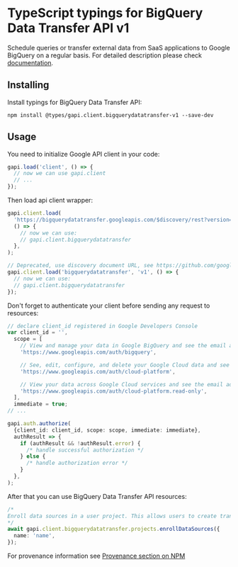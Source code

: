 # TypeScript typings for BigQuery Data Transfer API v1

Schedule queries or transfer external data from SaaS applications to Google BigQuery on a regular basis.
For detailed description please check [documentation](https://cloud.google.com/bigquery-transfer/).

## Installing

Install typings for BigQuery Data Transfer API:

```
npm install @types/gapi.client.bigquerydatatransfer-v1 --save-dev
```

## Usage

You need to initialize Google API client in your code:

```typescript
gapi.load('client', () => {
  // now we can use gapi.client
  // ...
});
```

Then load api client wrapper:

```typescript
gapi.client.load(
  'https://bigquerydatatransfer.googleapis.com/$discovery/rest?version=v1',
  () => {
    // now we can use:
    // gapi.client.bigquerydatatransfer
  },
);
```

```typescript
// Deprecated, use discovery document URL, see https://github.com/google/google-api-javascript-client/blob/master/docs/reference.md#----gapiclientloadname----version----callback--
gapi.client.load('bigquerydatatransfer', 'v1', () => {
  // now we can use:
  // gapi.client.bigquerydatatransfer
});
```

Don't forget to authenticate your client before sending any request to resources:

```typescript
// declare client_id registered in Google Developers Console
var client_id = '',
  scope = [
    // View and manage your data in Google BigQuery and see the email address for your Google Account
    'https://www.googleapis.com/auth/bigquery',

    // See, edit, configure, and delete your Google Cloud data and see the email address for your Google Account.
    'https://www.googleapis.com/auth/cloud-platform',

    // View your data across Google Cloud services and see the email address of your Google Account
    'https://www.googleapis.com/auth/cloud-platform.read-only',
  ],
  immediate = true;
// ...

gapi.auth.authorize(
  {client_id: client_id, scope: scope, immediate: immediate},
  authResult => {
    if (authResult && !authResult.error) {
      /* handle successful authorization */
    } else {
      /* handle authorization error */
    }
  },
);
```

After that you can use BigQuery Data Transfer API resources: <!-- TODO: make this work for multiple namespaces -->

```typescript
/*
Enroll data sources in a user project. This allows users to create transfer configurations for these data sources. They will also appear in the ListDataSources RPC and as such, will appear in the [BigQuery UI](https://console.cloud.google.com/bigquery), and the documents can be found in the public guide for [BigQuery Web UI](https://cloud.google.com/bigquery/bigquery-web-ui) and [Data Transfer Service](https://cloud.google.com/bigquery/docs/working-with-transfers).
*/
await gapi.client.bigquerydatatransfer.projects.enrollDataSources({
  name: 'name',
});
```

For provenance information see [Provenance section on NPM](https://www.npmjs.com/package/@maxim_mazurok/gapi.client.bigquerydatatransfer-v1#Provenance:~:text=none-,Provenance,-Built%20and%20signed)

